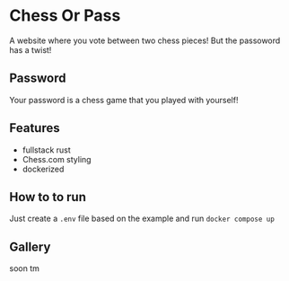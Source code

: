 # Chess Or Pass

A website where you vote between two chess pieces! But the passoword has a twist!

## Password

Your password is a chess game that you played with yourself!

## Features

- fullstack rust
- Chess.com styling
- dockerized

## How to to run

Just create a `.env` file based on the example and run `docker compose up`

## Gallery

soon tm
